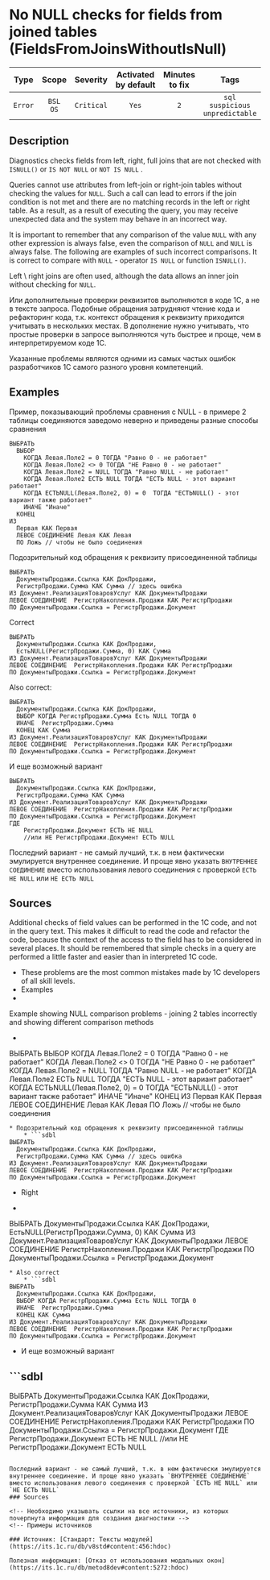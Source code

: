 # No NULL checks for fields from joined tables (FieldsFromJoinsWithoutIsNull)

|   Type    |    Scope    |  Severity   |    Activated<br>by default    |    Minutes<br>to fix    |                         Tags                         |
|:--------:|:-----------------------------:|:-----------:|:------------------------------:|:-----------------------------------:|:----------------------------------------------------:|
| `Error` |         `BSL`<br>`OS`         | `Critical` |              `Yes`              |                 `2`                 |       `sql`<br>`suspicious`<br>`unpredictable`       |

<!-- Блоки выше заполняются автоматически, не трогать -->
## Description
<!-- Описание диагностики заполняется вручную. Необходимо понятным языком описать смысл и схему работу -->
Diagnostics checks fields from left, right, full joins that are not checked with `ISNULL()` or `IS NOT NULL`  or `NOT IS NULL` .

Queries cannot use attributes from left-join or right-join tables without checking the values for `NULL`. 
Such a call can lead to errors if the join condition is not met and there are no matching records in the left or right table. 
As a result, as a result of executing the query, you may receive unexpected data and the system may behave in an incorrect way.

It is important to remember that any comparison of the value `NULL` with any other expression is always false, even the comparison of `NULL` and `NULL` is always false. 
The following are examples of such incorrect comparisons. 
It is correct to compare with `NULL` - operator `IS NULL` or function `ISNULL()`.

Left \ right joins are often used, although the data allows an inner join without checking for `NULL`.

Или дополнительные проверки реквизитов выполняются в коде 1С, а не в тексте запроса. Подобные обращения затрудняют чтение кода и рефакторинг кода, т.к. контекст обращения к реквизиту приходится учитывать в нескольких местах. 
В дополнение нужно учитывать, что простые проверки в запросе выполняются чуть быстрее и проще, чем в интерпретируемом коде 1С.

Указанные проблемы являются одними из самых частых ошибок разработчиков 1С самого разного уровня компетенций.

## Examples
<!-- В данном разделе приводятся примеры, на которые диагностика срабатывает, а также можно привести пример, как можно исправить ситуацию -->
Пример, показывающий проблемы сравнения с NULL - в примере 2 таблицы соединяются заведомо неверно и приведены разные способы сравнения
```sdbl
ВЫБРАТЬ
  ВЫБОР
    КОГДА Левая.Поле2 = 0 ТОГДА "Равно 0 - не работает"
    КОГДА Левая.Поле2 <> 0 ТОГДА "НЕ Равно 0 - не работает"
    КОГДА Левая.Поле2 = NULL ТОГДА "Равно NULL - не работает"
    КОГДА Левая.Поле2 ЕСТЬ NULL ТОГДА "ЕСТЬ NULL - этот вариант работает"
    КОГДА ЕСТЬNULL(Левая.Поле2, 0) = 0  ТОГДА "ЕСТЬNULL() - этот вариант также работает"
    ИНАЧЕ "Иначе"
  КОНЕЦ
ИЗ
  Первая КАК Первая
  ЛЕВОЕ СОЕДИНЕНИЕ Левая КАК Левая
  ПО Ложь // чтобы не было соединения
```

Подозрительный код обращения к реквизиту присоединенной таблицы
```sdbl
ВЫБРАТЬ 
  ДокументыПродажи.Ссылка КАК ДокПродажи,
  РегистрПродажи.Сумма КАК Сумма // здесь ошибка
ИЗ Документ.РеализацияТоваровУслуг КАК ДокументыПродажи
ЛЕВОЕ СОЕДИНЕНИЕ  РегистрНакопления.Продажи КАК РегистрПродажи
ПО ДокументыПродажи.Ссылка = РегистрПродажи.Документ
```
Correct
```sdbl
ВЫБРАТЬ 
  ДокументыПродажи.Ссылка КАК ДокПродажи,
  ЕстьNULL(РегистрПродажи.Сумма, 0) КАК Сумма
ИЗ Документ.РеализацияТоваровУслуг КАК ДокументыПродажи
ЛЕВОЕ СОЕДИНЕНИЕ  РегистрНакопления.Продажи КАК РегистрПродажи
ПО ДокументыПродажи.Ссылка = РегистрПродажи.Документ
```
Also correct:
```sdbl
ВЫБРАТЬ 
  ДокументыПродажи.Ссылка КАК ДокПродажи,
  ВЫБОР КОГДА РегистрПродажи.Сумма Есть NULL ТОГДА 0
  ИНАЧЕ  РегистрПродажи.Сумма 
  КОНЕЦ КАК Сумма
ИЗ Документ.РеализацияТоваровУслуг КАК ДокументыПродажи
ЛЕВОЕ СОЕДИНЕНИЕ  РегистрНакопления.Продажи КАК РегистрПродажи
ПО ДокументыПродажи.Ссылка = РегистрПродажи.Документ
```
И еще возможный вариант
```sdbl
ВЫБРАТЬ 
  ДокументыПродажи.Ссылка КАК ДокПродажи,
  РегистрПродажи.Сумма КАК Сумма
ИЗ Документ.РеализацияТоваровУслуг КАК ДокументыПродажи
ЛЕВОЕ СОЕДИНЕНИЕ  РегистрНакопления.Продажи КАК РегистрПродажи
ПО ДокументыПродажи.Ссылка = РегистрПродажи.Документ
ГДЕ
    РегистрПродажи.Документ ЕСТЬ НЕ NULL
    //или НЕ РегистрПродажи.Документ ЕСТЬ NULL
```
Последний вариант - не самый лучший, т.к. в нем фактически эмулируется внутреннее соединение. 
И проще явно указать `ВНУТРЕННЕЕ СОЕДИНЕНИЕ` вместо использования левого соединения с проверкой `ЕСТЬ НЕ NULL` или `НЕ ЕСТЬ NULL`

## Sources
Additional checks of field values can be performed in the 1C code, and not in the query text. This makes it difficult to read the code and refactor the code, because the context of the access to the field has to be considered in several places. It should be remembered that simple checks in a query are performed a little faster and easier than in interpreted 1C code.

* These problems are the most common mistakes made by 1C developers of all skill levels.
* Examples
* <!-- В данном разделе приводятся примеры, на которые диагностика срабатывает, а также можно привести пример, как можно исправить ситуацию -->
Example showing NULL comparison problems - joining 2 tables incorrectly and showing different comparison methods
* ```sdbl
ВЫБРАТЬ
  ВЫБОР
    КОГДА Левая.Поле2 = 0 ТОГДА "Равно 0 - не работает"
    КОГДА Левая.Поле2 <> 0 ТОГДА "НЕ Равно 0 - не работает"
    КОГДА Левая.Поле2 = NULL ТОГДА "Равно NULL - не работает"
    КОГДА Левая.Поле2 ЕСТЬ NULL ТОГДА "ЕСТЬ NULL - этот вариант работает"
    КОГДА ЕСТЬNULL(Левая.Поле2, 0) = 0  ТОГДА "ЕСТЬNULL() - этот вариант также работает"
    ИНАЧЕ "Иначе"
  КОНЕЦ
ИЗ
  Первая КАК Первая
  ЛЕВОЕ СОЕДИНЕНИЕ Левая КАК Левая
  ПО Ложь // чтобы не было соединения
```
* Подозрительный код обращения к реквизиту присоединенной таблицы
    * ```sdbl
ВЫБРАТЬ 
  ДокументыПродажи.Ссылка КАК ДокПродажи,
  РегистрПродажи.Сумма КАК Сумма // здесь ошибка
ИЗ Документ.РеализацияТоваровУслуг КАК ДокументыПродажи
ЛЕВОЕ СОЕДИНЕНИЕ  РегистрНакопления.Продажи КАК РегистрПродажи
ПО ДокументыПродажи.Ссылка = РегистрПродажи.Документ
```
* Right
* ```sdbl
ВЫБРАТЬ 
  ДокументыПродажи.Ссылка КАК ДокПродажи,
  ЕстьNULL(РегистрПродажи.Сумма, 0) КАК Сумма
ИЗ Документ.РеализацияТоваровУслуг КАК ДокументыПродажи
ЛЕВОЕ СОЕДИНЕНИЕ  РегистрНакопления.Продажи КАК РегистрПродажи
ПО ДокументыПродажи.Ссылка = РегистрПродажи.Документ
```
* Also correct
    * ```sdbl
ВЫБРАТЬ 
  ДокументыПродажи.Ссылка КАК ДокПродажи,
  ВЫБОР КОГДА РегистрПродажи.Сумма Есть NULL ТОГДА 0
  ИНАЧЕ  РегистрПродажи.Сумма 
  КОНЕЦ КАК Сумма
ИЗ Документ.РеализацияТоваровУслуг КАК ДокументыПродажи
ЛЕВОЕ СОЕДИНЕНИЕ  РегистрНакопления.Продажи КАК РегистрПродажи
ПО ДокументыПродажи.Ссылка = РегистрПродажи.Документ
```
* И еще возможный вариант

## ```sdbl
ВЫБРАТЬ 
  ДокументыПродажи.Ссылка КАК ДокПродажи,
  РегистрПродажи.Сумма КАК Сумма
ИЗ Документ.РеализацияТоваровУслуг КАК ДокументыПродажи
ЛЕВОЕ СОЕДИНЕНИЕ  РегистрНакопления.Продажи КАК РегистрПродажи
ПО ДокументыПродажи.Ссылка = РегистрПродажи.Документ
ГДЕ
    РегистрПродажи.Документ ЕСТЬ НЕ NULL
    //или НЕ РегистрПродажи.Документ ЕСТЬ NULL
```

Последний вариант - не самый лучший, т.к. в нем фактически эмулируется внутреннее соединение. И проще явно указать `ВНУТРЕННЕЕ СОЕДИНЕНИЕ` вместо использования левого соединения с проверкой `ЕСТЬ НЕ NULL` или `НЕ ЕСТЬ NULL`
### Sources

<!-- Необходимо указывать ссылки на все источники, из которых почерпнута информация для создания диагностики -->
<!-- Примеры источников

### Источник: [Стандарт: Тексты модулей](https://its.1c.ru/db/v8std#content:456:hdoc)

Полезная информация: [Отказ от использования модальных окон](https://its.1c.ru/db/metod8dev#content:5272:hdoc)
